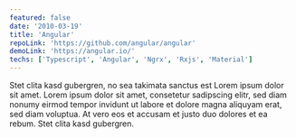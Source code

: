 ```yaml
---
featured: false
date: '2010-03-19'
title: 'Angular'
repoLink: 'https://github.com/angular/angular'
demoLink: 'https://angular.io/'
techs: ['Typescript', 'Angular', 'Ngrx', 'Rxjs', 'Material']
---
```


Stet clita kasd gubergren, no sea takimata sanctus est Lorem ipsum dolor sit amet. Lorem ipsum dolor sit amet, consetetur sadipscing elitr, sed diam nonumy eirmod tempor invidunt ut labore et dolore magna aliquyam erat, sed diam voluptua. At vero eos et accusam et justo duo dolores et ea rebum. Stet clita kasd gubergren.
